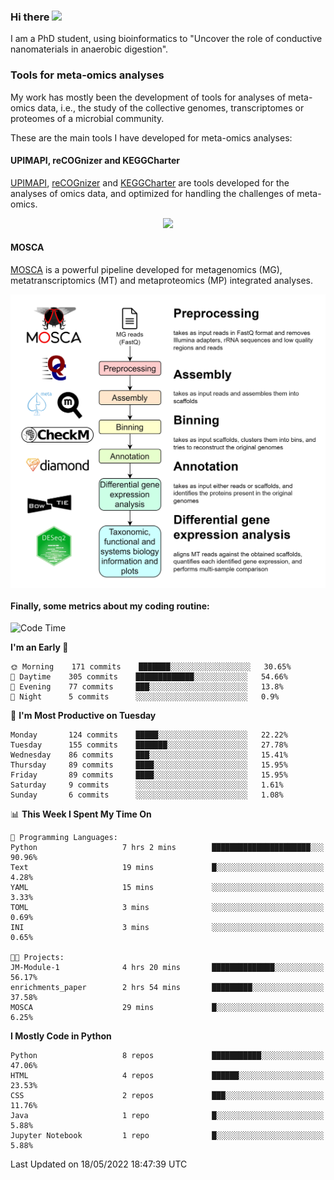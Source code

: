 ### Hi there <img src="https://media.giphy.com/media/hvRJCLFzcasrR4ia7z/giphy.gif" width="25px">

I am a PhD student, using bioinformatics to "Uncover the role of conductive nanomaterials in anaerobic digestion".

### Tools for meta-omics analyses

My work has mostly been the development of tools for analyses of meta-omics data, i.e., the study of the collective genomes, transcriptomes or proteomes of a microbial community.

These are the main tools I have developed for meta-omics analyses:

#### UPIMAPI, reCOGnizer and KEGGCharter

[UPIMAPI](https://github.com/iquasere/UPIMAPI), [reCOGnizer](https://github.com/iquasere/reCOGnizer) and [KEGGCharter](https://github.com/iquasere/KEGGCharter) are tools developed for the analyses of omics data, and optimized for handling the challenges of meta-omics.

<p align="center">
    <img src="assets/annotation_paper.png">
</p>

#### MOSCA

[MOSCA](https://github.com/iquasere/MOSCA) is a powerful pipeline developed for metagenomics (MG), metatranscriptomics (MT) and metaproteomics (MP) integrated analyses.

<p align="center">
    <img src="assets/mosca_workflow.png" align="center" width="700">
</p>


#### Finally, some metrics about my coding routine:

<!--START_SECTION:waka-->
![Code Time](http://img.shields.io/badge/Code%20Time-0%20secs-blue)

**I'm an Early 🐤** 

```text
🌞 Morning    171 commits    ███████░░░░░░░░░░░░░░░░░░   30.65% 
🌆 Daytime    305 commits    █████████████░░░░░░░░░░░░   54.66% 
🌃 Evening    77 commits     ███░░░░░░░░░░░░░░░░░░░░░░   13.8% 
🌙 Night      5 commits      ░░░░░░░░░░░░░░░░░░░░░░░░░   0.9%

```
📅 **I'm Most Productive on Tuesday** 

```text
Monday       124 commits    █████░░░░░░░░░░░░░░░░░░░░   22.22% 
Tuesday      155 commits    ███████░░░░░░░░░░░░░░░░░░   27.78% 
Wednesday    86 commits     ███░░░░░░░░░░░░░░░░░░░░░░   15.41% 
Thursday     89 commits     ████░░░░░░░░░░░░░░░░░░░░░   15.95% 
Friday       89 commits     ████░░░░░░░░░░░░░░░░░░░░░   15.95% 
Saturday     9 commits      ░░░░░░░░░░░░░░░░░░░░░░░░░   1.61% 
Sunday       6 commits      ░░░░░░░░░░░░░░░░░░░░░░░░░   1.08%

```


📊 **This Week I Spent My Time On** 

```text
💬 Programming Languages: 
Python                   7 hrs 2 mins        ██████████████████████░░░   90.96% 
Text                     19 mins             █░░░░░░░░░░░░░░░░░░░░░░░░   4.28% 
YAML                     15 mins             ░░░░░░░░░░░░░░░░░░░░░░░░░   3.33% 
TOML                     3 mins              ░░░░░░░░░░░░░░░░░░░░░░░░░   0.69% 
INI                      3 mins              ░░░░░░░░░░░░░░░░░░░░░░░░░   0.65%

🐱‍💻 Projects: 
JM-Module-1              4 hrs 20 mins       ██████████████░░░░░░░░░░░   56.17% 
enrichments_paper        2 hrs 54 mins       █████████░░░░░░░░░░░░░░░░   37.58% 
MOSCA                    29 mins             █░░░░░░░░░░░░░░░░░░░░░░░░   6.25%

```

**I Mostly Code in Python** 

```text
Python                   8 repos             ███████████░░░░░░░░░░░░░░   47.06% 
HTML                     4 repos             ██████░░░░░░░░░░░░░░░░░░░   23.53% 
CSS                      2 repos             ███░░░░░░░░░░░░░░░░░░░░░░   11.76% 
Java                     1 repo              █░░░░░░░░░░░░░░░░░░░░░░░░   5.88% 
Jupyter Notebook         1 repo              █░░░░░░░░░░░░░░░░░░░░░░░░   5.88%

```



 Last Updated on 18/05/2022 18:47:39 UTC
<!--END_SECTION:waka-->
